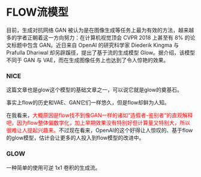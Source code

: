 # FLOW流模型

目前，生成对抗网络 GAN 被认为是在图像生成等任务上最为有效的方法，越来越多的学者正朝着这一方向努力：在计算机视觉顶会 CVPR 2018 上甚至有 8% 的论文标题中包含 GAN。近日来自 OpenAI 的研究科学家 Diederik Kingma 与 Prafulla Dhariwal 却另辟蹊径，提出了基于流的生成模型 Glow。据介绍，该模型不同于 GAN 与 VAE，而在生成图像任务上也达到了令人惊艳的效果。



### NICE

这篇文章也是glow这个模型的基础文章之一，可以说它就是glow的奠基石。

事实上flow的历史和VAE、GAN它们一样悠久，但是flow却鲜为人知。

在我看来，<font color="red">大概原因是flow找不到像GAN一样的诸如“造假者-鉴别者”的直观解释吧，因为flow整体偏数学化，加上早期效果没有特别好但计算量又特别大，所以很难让人提起兴趣来。</font>不过现在看来，OpenAI的这个好得让人惊叹的、基于flow的glow模型，估计会让更多的人投入到flow模型的改进中。

### GLOW

一种简单的使用可逆 1x1 卷积的生成流。

